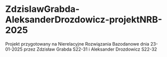 # ZdzislawGrabda-AleksanderDrozdowicz-projektNRB-2025
Projekt przygotowany na Nierelacyjne Rozwiązania Bazodanowe dnia 23-01-2025 przez Zdzisław Grabda S22-31 i Aleksander Drozdowicz S22-32

